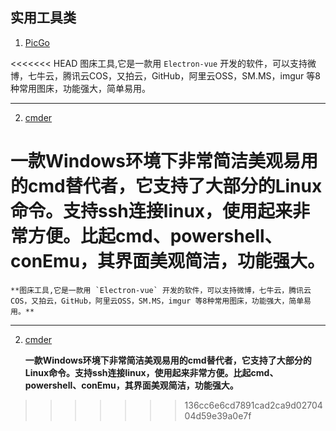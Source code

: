 
## 实用工具类

1. [PicGo](https://github.com/Molunerfinn/PicGo)

<<<<<<< HEAD
图床工具,它是一款用 `Electron-vue` 开发的软件，可以支持微博，七牛云，腾讯云COS，又拍云，GitHub，阿里云OSS，SM.MS，imgur 等8种常用图床，功能强大，简单易用。

---

2. [cmder](https://github.com/cmderdev/cmder)

一款Windows环境下非常简洁美观易用的cmd替代者，它支持了大部分的Linux命令。支持ssh连接linux，使用起来非常方便。比起cmd、powershell、conEmu，其界面美观简洁，功能强大。
=======
	**图床工具,它是一款用 `Electron-vue` 开发的软件，可以支持微博，七牛云，腾讯云COS，又拍云，GitHub，阿里云OSS，SM.MS，imgur 等8种常用图床，功能强大，简单易用。**

----------

2. [cmder](https://github.com/cmderdev/cmder)

	**一款Windows环境下非常简洁美观易用的cmd替代者，它支持了大部分的Linux命令。支持ssh连接linux，使用起来非常方便。比起cmd、powershell、conEmu，其界面美观简洁，功能强大。**
>>>>>>> 136cc6e6cd7891cad2ca9d0270404d59e39a0e7f
